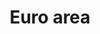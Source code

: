 ---
title: Euro area
indice: 0.42936152895174723
years:
- title: '1995'
  indice: 0.3833703590249043
- title: '1996'
  indice: 0.38787820676807494
- title: '1997'
  indice: 0.3888504056790243
- title: '1998'
  indice: 0.38962218313684094
- title: '1999'
  indice: 0.3942229201074281
- title: '2000'
  indice: 0.39479897880476567
- title: '2001'
  indice: 0.39687189125212147
- title: '2002'
  indice: 0.40082325186114287
- title: '2003'
  indice: 0.4038773479425561
- title: '2004'
  indice: 0.40571085744654667
- title: '2005'
  indice: 0.40851543929306217
- title: '2006'
  indice: 0.40946923315845896
- title: '2007'
  indice: 0.41038963452522903
- title: '2008'
  indice: 0.4138552898395793
- title: '2009'
  indice: 0.4240634854178315
- title: '2010'
  indice: 0.4217437204812881
- title: '2011'
  indice: 0.42087467719818433
- title: '2012'
  indice: 0.4225579922211774
- title: '2013'
  indice: 0.4243729932691548
- title: '2014'
  indice: 0.42443687135082375
- title: '2015'
  indice: 0.42116289256779726
- title: '2016'
  indice: 0.42032177777227325
- title: '2017'
  indice: 0.4199548682393838
- title: '2018'
  indice: 0.42149968677101335
- title: '2019'
  indice: 0.42196603185875525
- title: '2020'
  indice: 0.42936152895174723
---